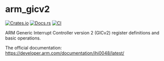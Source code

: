 # arm_gicv2

[![Crates.io](https://img.shields.io/crates/v/arm_gicv2)](https://crates.io/crates/arm_gicv2)
[![Docs.rs](https://docs.rs/arm_gicv2/badge.svg)](https://docs.rs/arm_gicv2)
[![CI](https://github.com/arceos-org/arm_gicv2/actions/workflows/ci.yml/badge.svg?branch=main)](https://github.com/arceos-org/arm_gicv2/actions/workflows/ci.yml)

ARM Generic Interrupt Controller version 2 (GICv2) register definitions and basic operations.

The official documentation: <https://developer.arm.com/documentation/ihi0048/latest/>
